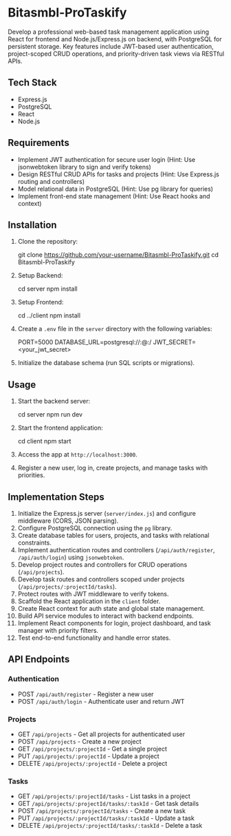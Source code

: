 # Bitasmbl-ProTaskify

Develop a professional web-based task management application using React for frontend and Node.js/Express.js on backend, with PostgreSQL for persistent storage. Key features include JWT-based user authentication, project-scoped CRUD operations, and priority-driven task views via RESTful APIs.

## Tech Stack

- Express.js
- PostgreSQL
- React
- Node.js

## Requirements

- Implement JWT authentication for secure user login (Hint: Use jsonwebtoken library to sign and verify tokens)
- Design RESTful CRUD APIs for tasks and projects (Hint: Use Express.js routing and controllers)
- Model relational data in PostgreSQL (Hint: Use pg library for queries)
- Implement front-end state management (Hint: Use React hooks and context)

## Installation

1. Clone the repository:
   
   git clone https://github.com/your-username/Bitasmbl-ProTaskify.git
   cd Bitasmbl-ProTaskify
   
2. Setup Backend:
   
   cd server
   npm install
   
3. Setup Frontend:
   
   cd ../client
   npm install
   
4. Create a `.env` file in the `server` directory with the following variables:
   
   PORT=5000
   DATABASE_URL=postgresql://<username>:<password>@<host>:<port>/<database>
   JWT_SECRET=<your_jwt_secret>
   
5. Initialize the database schema (run SQL scripts or migrations).

## Usage

1. Start the backend server:
   
   cd server
   npm run dev
   
2. Start the frontend application:
   
   cd client
   npm start
   
3. Access the app at `http://localhost:3000`.
4. Register a new user, log in, create projects, and manage tasks with priorities.

## Implementation Steps

1. Initialize the Express.js server (`server/index.js`) and configure middleware (CORS, JSON parsing).
2. Configure PostgreSQL connection using the `pg` library.
3. Create database tables for users, projects, and tasks with relational constraints.
4. Implement authentication routes and controllers (`/api/auth/register`, `/api/auth/login`) using `jsonwebtoken`.
5. Develop project routes and controllers for CRUD operations (`/api/projects`).
6. Develop task routes and controllers scoped under projects (`/api/projects/:projectId/tasks`).
7. Protect routes with JWT middleware to verify tokens.
8. Scaffold the React application in the `client` folder.
9. Create React context for auth state and global state management.
10. Build API service modules to interact with backend endpoints.
11. Implement React components for login, project dashboard, and task manager with priority filters.
12. Test end-to-end functionality and handle error states.

## API Endpoints

### Authentication

- POST `/api/auth/register` - Register a new user
- POST `/api/auth/login` - Authenticate user and return JWT

### Projects

- GET `/api/projects` - Get all projects for authenticated user
- POST `/api/projects` - Create a new project
- GET `/api/projects/:projectId` - Get a single project
- PUT `/api/projects/:projectId` - Update a project
- DELETE `/api/projects/:projectId` - Delete a project

### Tasks

- GET `/api/projects/:projectId/tasks` - List tasks in a project
- GET `/api/projects/:projectId/tasks/:taskId` - Get task details
- POST `/api/projects/:projectId/tasks` - Create a new task
- PUT `/api/projects/:projectId/tasks/:taskId` - Update a task
- DELETE `/api/projects/:projectId/tasks/:taskId` - Delete a task